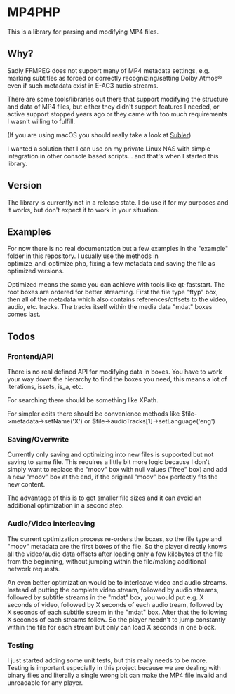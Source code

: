 # MP4PHP

This is a library for parsing and modifying MP4 files.

## Why?

Sadly FFMPEG does not support many of MP4 metadata settings, e.g. marking subtitles as forced
or correctly recognizing/setting Dolby Atmos® even if such metadata exist in E-AC3 audio streams. 

There are some tools/libraries out there that support modifying the structure and data of MP4 files,
but either they didn't support features I needed, or active support stopped years ago or
they came with too much requirements I wasn't willing to fulfill.

(If you are using macOS you should really take a look at [Subler](https://subler.org/))

I wanted a solution that I can use on my private Linux NAS with simple integration in other console
based scripts... and that's when I started this library. 

## Version

The library is currently not in a release state. I do use it for my purposes and it works, but don't
expect it to work in your situation.

## Examples

For now there is no real documentation but a few examples in the "example" folder in this
repository. I usually use the methods in optimize_and_optimize.php, fixing a few metadata
and saving the file as optimized versions.

Optimized means the same you can achieve with tools like qt-faststart. The root boxes are ordered
for better streaming. First the file type "ftyp" box, then all of the metadata which also contains
references/offsets to the video, audio, etc. tracks. The tracks itself within the media data "mdat"
boxes comes last. 

## Todos

### Frontend/API

There is no real defined API for modifying data in boxes. You have to work your way down the hierarchy
to find the boxes you need, this means a lot of iterations, issets, is_a, etc.

For searching there should be something like XPath.

For simpler edits there should be convenience methods like
$file->metadata->setName('X') or $file->audioTracks[1]->setLanguage('eng')

### Saving/Overwrite

Currently only saving and optimizing into new files is supported but not saving to same file.
This requires a little bit more logic because I don't simply want to replace the "moov" box with
null values ("free" box) and add a new "moov" box at the end, if the original "moov" box perfectly
fits the new content.

The advantage of this is to get smaller file sizes and it can avoid an additional optimization in a
second step.

### Audio/Video interleaving

The current optimization process re-orders the boxes, so the file type and "moov" metadata are the first
boxes of the file. So the player directly knows all the video/audio data offsets after loading only a few
kilobytes of the file from the beginning, without jumping within the file/making additional network
requests.

An even better optimization would be to interleave video and audio streams. Instead of putting the complete
video stream, followed by audio streams, followed by subtitle streams in the "mdat" box, you would put e.g.
X seconds of video, followed by X seconds of each audio tream, followed by X seconds of each subtitle stream
in the "mdat" box. After that the following X seconds of each streams follow. So the player needn't to jump
constantly within the file for each stream but only can load X seconds in one block.

### Testing

I just started adding some unit tests, but this really needs to be more. Testing is important especially
in this project because we are dealing with binary files and literally a single wrong bit can make the MP4
file invalid and unreadable for any player.
